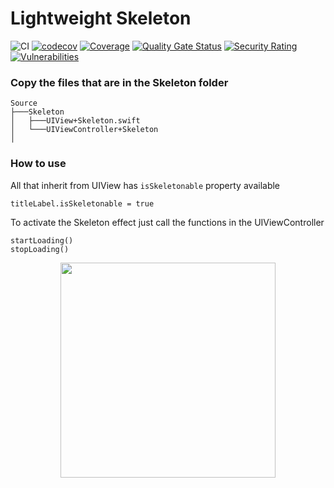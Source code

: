 # Lightweight Skeleton

![CI](https://github.com/lucabelezal/Skeleton/workflows/CI/badge.svg)
[![codecov](https://codecov.io/gh/lucabelezal/Skeleton/branch/master/graph/badge.svg?token=f0sH9cfXWn)](https://codecov.io/gh/lucabelezal/Skeleton)
[![Coverage](https://sonarcloud.io/api/project_badges/measure?project=lucabelezal_Skeleton&metric=coverage)](https://sonarcloud.io/dashboard?id=lucabelezal_Skeleton)
[![Quality Gate Status](https://sonarcloud.io/api/project_badges/measure?project=lucabelezal_Skeleton&metric=alert_status)](https://sonarcloud.io/dashboard?id=lucabelezal_Skeleton)
[![Security Rating](https://sonarcloud.io/api/project_badges/measure?project=lucabelezal_Skeleton&metric=security_rating)](https://sonarcloud.io/dashboard?id=lucabelezal_Skeleton)
[![Vulnerabilities](https://sonarcloud.io/api/project_badges/measure?project=lucabelezal_Skeleton&metric=vulnerabilities)](https://sonarcloud.io/dashboard?id=lucabelezal_Skeleton)

### Copy the files that are in the Skeleton folder

```
Source    
├───Skeleton
│   ├───UIView+Skeleton.swift
│   └───UIViewController+Skeleton
│
```

### How to use


All that inherit from UIView has `isSkeletonable` property available

```
titleLabel.isSkeletonable = true
```

To activate the Skeleton effect just call the functions in the UIViewController

```
startLoading()
stopLoading()
```


<p align="center">
  <img src="https://github.com/lucabelezal/Skeleton/blob/master/GIF/skeleton.gif" width="344"/>
</p>

